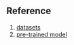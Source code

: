 ## Reference

1. [datasets](https://universe.roboflow.com/poseestimation-wzidb/dataset-ridimensionato)
2. [pre-trained model](https://docs.ultralytics.com/tasks/pose/)
